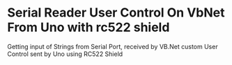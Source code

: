 # Serial Reader User Control On VbNet From Uno with rc522 shield
Getting input of Strings from Serial Port, received by VB.Net custom User Control sent by Uno using RC522 Shield
